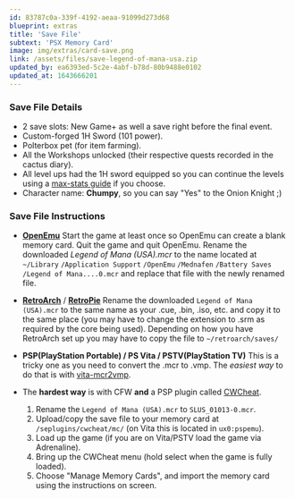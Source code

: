 ```yaml
---
id: 83787c0a-339f-4192-aeaa-91099d273d68
blueprint: extras
title: 'Save File'
subtext: 'PSX Memory Card'
image: img/extras/card-save.png
link: /assets/files/save-legend-of-mana-usa.zip
updated_by: ea6393ed-5c2e-4abf-b78d-80b9488e0102
updated_at: 1643666201
---
```

### Save File Details

* 2 save slots: New Game+ as well a save right before the final event.
* Custom-forged 1H Sword (101 power).
* Polterbox pet (for item farming).
* All the Workshops unlocked (their respective quests recorded in the cactus diary).
* All level ups had the 1H sword equipped so you can continue the levels using a [max-stats guide](/walkthrough/starting-instructions/#start-stats) if you choose.
* Character name: __Chumpy__, so you can say "Yes" to the Onion Knight ;)

### Save File Instructions

* [__OpenEmu__](http://openemu.org/)
Start the game at least once so OpenEmu can create a blank memory card. Quit the game and quit OpenEmu. Rename the downloaded *Legend of Mana (USA).mcr* to the name located at `~/Library` `/Application Support` `/OpenEmu` `/Mednafen` `/Battery Saves` `/Legend of Mana....0.mcr` and replace that file with the newly renamed file.

* [__RetroArch__](http://retroarch.com/) / [__RetroPie__](https://retropie.org.uk/)
Rename the downloaded `Legend of Mana (USA).mcr` to the same name as your .cue, .bin, .iso, etc. and copy it to the same place (you may have to change the extension to .srm as required by the core being used). Depending on how you have RetroArch set up you may have to copy the file to `~/retroarch/saves/`

* __PSP(PlayStation Portable) / PS Vita / PSTV(PlayStation TV)__
This is a tricky one as you need to convert the .mcr to .vmp. The *easiest way* to do that is with [vita-mcr2vmp](https://github.com/dots-tb/vita-mcr2vmp).
* The __hardest way__ is with CFW __and__ a PSP plugin called [CWCheat](http://google.com/search?q=psp+cwcheat).
  1. Rename the `Legend of Mana (USA).mcr` to `SLUS_01013-0.mcr`.
  2. Upload/copy the save file to your memory card at `/seplugins/cwcheat/mc/` (on Vita this is located in `ux0:pspemu`).
  3. Load up the game (if you are on Vita/PSTV load the game via Adrenaline).
  4. Bring up the CWCheat menu (hold select when the game is fully loaded).
  5. Choose "Manage Memory Cards", and import the memory card using the instructions on screen.